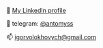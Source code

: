 🚀 [My LinkedIn profile](https://www.linkedin.com/in/ihor-volokhovych-23875217a/)

💬 telegram: [@antomyss](https://telegram.me/antomyss)

📫 [igorvolokhovych@gmail.com](mailto:igorvolokhovych@gmail.com)
